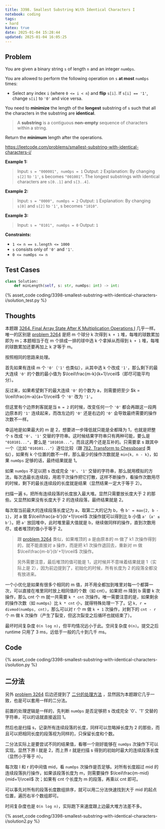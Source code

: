 ```yaml
---
title: 3398. Smallest Substring With Identical Characters I
notebook: coding
tags:
- hard
katex: true
date: 2025-01-04 15:28:44
updated: 2025-01-04 16:05:25
---
```

## Problem

You are given a binary string `s` of length `n` and an integer `numOps`.

You are allowed to perform the following operation on `s` **at most** `numOps` times:

- Select any index `i` (where `0 <= i < n`) and **flip** `s[i]`. If `s[i] == '1'`, change `s[i]` to `'0'` and vice versa.

You need to **minimize** the length of the **longest** substring of `s` such that all the characters in the substring are **identical**.

> A **substring** is a contiguous **non-empty** sequence of characters within a string.

Return the **minimum** length after the operations.

<https://leetcode.com/problems/smallest-substring-with-identical-characters-i/>

**Example 1:**

> Input: `s = "000001", numOps = 1`
> Output: `2`
> Explanation:
> By changing `s[2]` to `'1'`, s becomes `"001001"`. The longest substrings with identical characters are `s[0..1]` and `s[3..4]`.

**Example 2:**

> Input: `s = "0000", numOps = 2`
> Output: `1`
> Explanation:
> By changing `s[0]` and `s[2]` to `'1'`, s becomes `"1010"`.

**Example 3:**

> Input: `s = "0101", numOps = 0`
> Output: `1`

**Constraints:**

- `1 <= n == s.length <= 1000`
- `s` consists only of `'0'` and `'1'`.
- `0 <= numOps <= n`

## Test Cases

``` python
class Solution:
    def minLength(self, s: str, numOps: int) -> int:
```

{% asset_code coding/3398-smallest-substring-with-identical-characters-i/solution_test.py %}

## Thoughts

本题跟 [3264. Final Array State After K Multiplication Operations I](3264-final-array-state-after-k-multiplication-operations-i) 几乎一样。唯一的区别是 [problem 3264](3264-final-array-state-after-k-multiplication-operations-i) 是把 m 个球分 k 次得到 `k + 1` 堆，每堆的球数累加即为 m；本题相当于在 m 个排成一排的球中选 k 个拿掉从而得到 `k + 1` 堆，每堆的球数累加还要再加上 k 才等于 m。

按照相同的思路来处理。

首先如果有连续 m 个 `'0'`（`'1'` 也类似），从其中选 k 个改成 `'1'`，那么剩下的最大连续 `'0'` 的个数的最小值为 $\lceil\frac{m-k}{k+1}\rceil$（即尽可能平均分）。

反过来，如果希望剩下的最大连续 `'0'` 的个数为 a，则需要把至少 $k = \lceil\frac{m-a}{a+1}\rceil$ 个 `'0'` 改为 `'1'`。

但这里有个边界刺客就是当 `m = 2` 的时候，改变任何一个 `'0'` 都会再跟这一段两边原本的 `'1'` 连续起来，而改左边的 `'0'` 还是右边的 `'0'` 会导致最终需要的操作次数不一样。

幸运地是如果最大的 m 是 2，想要进一步降低就只能是全都降为 1，也就是把整个 s 改成 `'0'`、`'1'` 交替的字符串。这时候结果字符串只有两种可能，要么是 `"010101..."`，要么是 `"101010..."`，而且这两个还是互补的。只需要拿 s 跟其中一个（比如 `"010101..."`）逐位比较（跟 [782. Transform to Chessboard](782-transform-to-chessboard) 类似），如果有 k 个位置的数不一样，那么最少的操作次数就是 `min{k, n - k}`，如果 `numOps` 足够的话，最终结果就是 1。

如果 `numOps` 不足以把 s 改成完全 `'0'`、`'1'` 交替的字符串，那么就用模拟的方法，每次选最长连续段，用若干次操作把它打散，这样不断操作，看操作次数用尽的时候，剩下的最长连续段的长度就是结果（显然结果一定大于等于 2）。

扫描一遍 s，把所有连续段落的长度放入最大堆。显然只需要放长度大于 2 的那些。又显然如果没有长度大于 2 的连续段落，最终结果就是 2。

每次取当前最大的连续段落长度记为 a，取第二大的记为 b，令 `b' = max{2, b - 1}`，对 a 做 $\lceil\frac{a-b'}{b'+1}\rceil$ 次操作就可以得到比 b 小值 `a'`（`a' ≤ b'`）。把 `a'` 放回堆中，此时堆里最大值就是 b，继续做同样的操作，直到次数用尽，或者堆顶的值小于等于 2。

> 跟 [problem 3264](3264-final-array-state-after-k-multiplication-operations-i) 类似，如果堆顶的 a 是由原本的 m 做了 k1 次操作得到的，就不能直接对 a 操作，而是把 k1 次操作退回去，重新对 m 做 $\lceil\frac{m-b'}{b'+1}\rceil$ 次操作。
>
> 另外需要注意，最后堆顶的值可能是 1，这时候并不意味着结果就是 1（实际上是 2），因为前边提到了，初始化的时候，所有长度为 2 的段落全都没有放进来。

一个小优化是如果有很多个相同的 m 值，并不用全都加到堆里对每一个都算一次，可以直接在堆里同时放上相同值的个数（如 cnt）。如果把 m 降到 b 需要 k 次操作，那么 cnt 个 m 就一共需要 `k * cnt` 次操作。唯一需要注意的是，如果剩余的操作次数（如 `numOps`）比 `k * cnt` 小，就得特殊处理一下了。记 `k, r = divmod(numOps, cnt)`，那么可以对 r 个 m 做 `k + 1` 次操作，对剩下的 `cnt - r` 个 m 做 k 次操作（产生了裂变，但这次裂变之后循环也就结束了）。

最坏时间复杂度 `O(n log n)`，但平均情况远小于此。空间复杂度 `O(n)`。提交之后 runtime 只用了 3 ms，远低于一般的几十到几千 ms。

## Code

{% asset_code coding/3398-smallest-substring-with-identical-characters-i/solution.py %}

## 二分法

另外 [problem 3264](3264-final-array-state-after-k-multiplication-operations-i) 后边还提到了 [二分的处理方法](1760-minimum-limit-of-balls-in-a-bag#二分法) ，显然因为本题跟它几乎一致，也是可以套用一样的二分法。

前置的处理逻辑是一样的，先判断 `numOps` 是否足够把 s 改成完全 '0'、'1' 交替的字符串，可以的话就直接返回 1。

然后也是扫描 s，记录所有连续段落的长度，同样可以忽略掉长度为 2 的那些，而且可以把相同长度的段落视为同样的，只保留长度和个数。

二分法实际上是要尝试不同的结果值，看哪一个刚好能够在 `numOps` 次操作下可以实现。显然下界 l 就是 2，而上界 r 就是扫描 s 得到的初始时最大的连续段落长度（显然小于等于 n）。

每次取 l 和 r 的中间值 mid，看 `numOps` 次操作是否足够。对所有长度超过 mid 的连续段落执行操作，如果该段落长度为 m，则需要操作 $\lceil\frac{m-mid}{mid+1}\rceil$ 次；如果有 cnt 个长度为 m 的段落，再乘以 cnt 即可。

可以事先对所有的段落长度数组排序，就可以用二分法快速找到大于 mid 的起点位置，遍历右半个数组即可。

时间复杂度也是 `O(n log n)`，实际跑下来速度跟上边最大堆方法差不多。

{% asset_code coding/3398-smallest-substring-with-identical-characters-i/solution2.py %}

